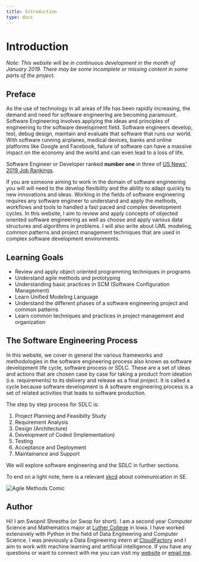 ```yaml
---
title: Introduction
type: docs
---
```


# Introduction

*Note: This website will be in continuous development in the month of January 2019. There may be some incomplete or missing content in some parts of the project.*

## Preface

As the use of technology in all areas of life has been rapidly increasing, the demand and need for software engineering are becoming paramount. Software Engineering involves applying the ideas and principles of engineering to the software development field. Software engineers develop, test, debug design, maintain and evaluate that software that runs our world. With software running airplanes, medical devices, banks and online platforms like Google and Facebook, failure of software can have a massive impact on the economy and the world and can even lead to a loss of life. 

Software Engineer or Developer ranked **number one** in three of [US News' 2019 Job Rankings](https://money.usnews.com/careers/best-jobs/rankings/the-100-best-jobs).

If you are someone aiming to work in the domain of software engineering you will will need to the develop flexibility and the ability to adapt quickly to new innovations and ideas. Working in the fields of software engineering requires any software engineer to understand and apply the methods, workflows and tools to handled a fast paced and complex development cycles. In this website, I aim to review and apply concepts of objected oriented software engineering as well as choose and apply various data structures and algorithms in problems. I will also write about UML modeling, common patterns and project management techniques that are used in complex software development environments.

## Learning Goals

* Review and apply object oriented programming techniques in programs
* Understand agile methods and prototyping
* Understanding basic practices in SCM (Software Configuration Management)
* Learn Unified Modeling Language
* Understand the different phases of a software engineering project and common patterns
* Learn common techniques and practices in project management and organization

## The Software Engineering Process

In this website, we cover in general the various frameworks and methodologies in the software engineering process also known as software development life cycle, software process or SDLC. These are a set of ideas and actions that are chosen case by case for taking a product from ideation (i.e. requirements) to its delivery and release as a final project. It is called a cycle because software development is A software engineering process is a set of related activities that leads to software production. 

The step by step process for SDLC is:

1. Project Planning and Feasibilty Study
2. Requirement Analysis
3. Design (Architecture)
4. Development of Coded (Implementation)
5. Testing
6. Acceptance and Deployment
7. Maintainance and Support


We will explore software engineering and the SDLC in further sections.

To end on a light note, here is a relevant [xkcd](https://www.xkcd.com) about communication in SE.

![Agile Methods Comic](https://imgs.xkcd.com/comics/communication.png)

## Author

Hi! I am Swopnil Shrestha (or Swop for short). I am a second year Computer Science and Mathematics major at [Luther College](https://cs.luther.edu) in Iowa. I have worked extensively with Python in the field of Data Engineering and Computer Science. I was previously a Data Engineering intern at [CloudFactory](https://www.cloudfactory.com/) and I aim to work with machine learning and artificial intelligence. If you have any questions or want to connect with me you can visit my [website](https://swopnilnep.github.io) or [email me](mailto:swopnil@pm.me).
